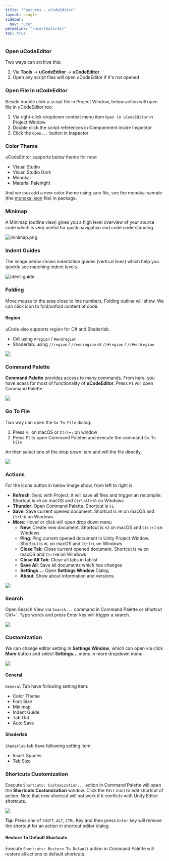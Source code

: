 ```yaml
---
title: "Features - uCodeEditor"
layout: single
sidebar:
  nav: "uce"
permalink: "/uce/features/"
toc: true
---
```


### Open uCodeEditor

Two ways can archive this:

1. Via __Tools__ -> __uCodeEditor__ -> __uCodeEditor__
2. Open any script files will open uCodeEditor if it's not opened

### Open File In uCodeEditor

Beside double click a script file in Project Window, below action will open file in uCodeEditor too:

1. Via right-click dropdown context menu item `Open in uCodeEditor` in Project Window
2. Double click the script references in Componment inside Inspector
3. Click the `Open...` button in Inspector 

### Color Theme

uCodeEditor supports below theme for now:

- Visual Studio
- Visual Studio Dark
- Monokai
- Material Palenight

And we can add a new color theme using json file, see the monokai sample (the [monokai.json](/uce/color-theme-sample/) file) in package.

### Minimap

A Minimap (outline view) gives you a high level overview of your source code which is very useful for quick navigation and code understanding.

![minimap.png](/assets/images/uce/minimap.png)

### Indent Guides

The image below shows indentation guides (vertical lines) which help you quickly see matching indent levels.

![ident-guide](/assets/images/uce/ident-guide.png)

### Folding

Move mouse to the area close to line numbers, Folding outline will show. We can click icon to fold/unfold content of code.

#### Region

uCode also supports region for C# and Shaderlab.

- C#: using `#region` / `#endregion`
- Shaderlab: using `//region` / `//endregion` or `//#region` / `//#endregion`

![](/assets/images/uce/folding.png)

### Command Palette

**Command Palette** provides access to many commands. From here, you have acess for most of functionality of __uCodeEditor__. Press `F1` will open Command Palette.

![](/assets/images/uce/commands-.png)

### Go To File

Two way can open the `Go To File` dialog:

1. Press `⌘;` on macOS or `Ctrl+;` on window
2. Press `F1` to open Command Paletee and execute the command `Go To File`

An then select one of the drop down item and will the file directly. 

![](/assets/images/uce/gotofile.png)

### Actions

For the icons button in below image show, from left to right is 

- __Refresh__: Sync with Project, it will save all files and trigger an recompile. Shortcut is `⌘R` on macOS and `Ctrl+Alt+R` on Windows
- __Thunder__: Open Command Palette. Shortcut is `F1`
- __Save__: Save current opened document. Shortcut is `⌘K` on macOS and `Ctrl+K` on Windows
- __More__: Hover or click will open drop down menu
  - __New__: Create new document. Shortcut is `⌘J` on macOS and `Ctrl+J` on Windows
  - __Ping__: Ping current opened document in Unity Project Window. Shortcut is `⌘L` on macOS and `Ctrl+L` on Windows
  - __Close Tab__: Close current opened document. Shortcut is `⌘W` on macOS and `Ctrl+W` on Windows
  - __Close All Tab__: Close all tabs in tablist
  - __Save All__: Save all documents which has changes
  - __Settings...__: Open __Settings Window__ Dialog
  - __About__: Show about information and versions.

![](/assets/images/uce/more.png)

### Search

Open Search View via `Search...` command in Command Palette or shortcut Ctrl+`. Type words and press Enter key will trigger a search.

![](/assets/images/uce/search.jpg)

### Customization

We can change editor setting in __Settings Window__, which can open via click __More__ button and select __Settings...__ menu in more dropdown menu.

![](/assets/images/uce/settings.png)

#### General

`General` Tab have following setting item:

- Color Theme
- Font Size
- Minimap
- Indent Guide
- Tab Out
- Auto Save

#### Shaderlab

`Shaderlab` tab have following setting item:

- Insert Spaces
- Tab Size

### Shortcuts Customization

Execute `Shortcuts: Customization...` action in Command Palette will open the __Shortcuts Customization__ window. Click the `Edit` icon to edit shortcut of action. Note that new shortcut will not work if it conflicts with Unity Editor shortcuts.

![](/assets/images/uce/shortcuts.png)

__Tip:__ Press one of `SHIFT`, `ALT`, `CTRL` Key and then press `Enter` key will remove the shortcut for an action in shortcut editor dialog.

#### Restore To Default Shortcuts

Execute `Shortcuts: Restore To Default` action in Command Palette will restore all actions to default shortcuts.
